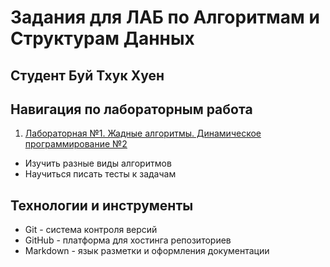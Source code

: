 # Задания для ЛАБ по Алгоритмам и Cтруктурам Данных
## Студент Буй Тхук Хуен
## Навигация по лабораторным работа
1. [Лабораторная №1. Жадные алгоритмы. Динамическое программирование №2](https://github.com/Buihuyen110/DSA_sem2/tree/daca0e224444eb31c0d0404097e050214e118fb3/Lab1)

+ Изучить разные виды алгоритмов
+ Научиться писать тесты к задачам

## Технологии и инструменты
+ Git - система контроля версий
+ GitHub - платформа для хостинга репозиториев
+ Markdown - язык разметки и оформления документации
